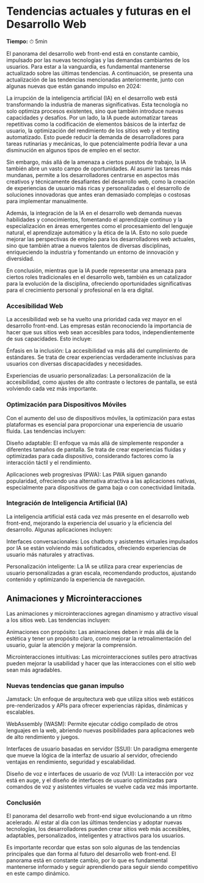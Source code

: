 # Tendencias actuales y futuras en el Desarrollo Web

**Tiempo:** ⏱ 5min

El panorama del desarrollo web front-end está en constante cambio, impulsado por las nuevas tecnologías y las demandas cambiantes de los usuarios. Para estar a la vanguardia, es fundamental mantenerse actualizado sobre las últimas tendencias. A continuación, se presenta una actualización de las tendencias mencionadas anteriormente, junto con algunas nuevas que están ganando impulso en 2024:

La irrupción de la inteligencia artificial (IA) en el desarrollo web está transformando la industria de maneras significativas. Esta tecnología no solo optimiza procesos existentes, sino que también introduce nuevas capacidades y desafíos. Por un lado, la IA puede automatizar tareas repetitivas como la codificación de elementos básicos de la interfaz de usuario, la optimización del rendimiento de los sitios web y el testing automatizado. Esto puede reducir la demanda de desarrolladores para tareas rutinarias y mecánicas, lo que potencialmente podría llevar a una disminución en algunos tipos de empleo en el sector.

Sin embargo, más allá de la amenaza a ciertos puestos de trabajo, la IA también abre un vasto campo de oportunidades. Al asumir las tareas más mundanas, permite a los desarrolladores centrarse en aspectos más creativos y técnicamente desafiantes del desarrollo web, como la creación de experiencias de usuario más ricas y personalizadas o el desarrollo de soluciones innovadoras que antes eran demasiado complejas o costosas para implementar manualmente.

Además, la integración de la IA en el desarrollo web demanda nuevas habilidades y conocimientos, fomentando el aprendizaje continuo y la especialización en áreas emergentes como el procesamiento del lenguaje natural, el aprendizaje automático y la ética de la IA. Esto no solo puede mejorar las perspectivas de empleo para los desarrolladores web actuales, sino que también atrae a nuevos talentos de diversas disciplinas, enriqueciendo la industria y fomentando un entorno de innovación y diversidad.

En conclusión, mientras que la IA puede representar una amenaza para ciertos roles tradicionales en el desarrollo web, también es un catalizador para la evolución de la disciplina, ofreciendo oportunidades significativas para el crecimiento personal y profesional en la era digital.

### Accesibilidad Web

La accesibilidad web se ha vuelto una prioridad cada vez mayor en el desarrollo front-end. Las empresas están reconociendo la importancia de hacer que sus sitios web sean accesibles para todos, independientemente de sus capacidades. Esto incluye:

Énfasis en la inclusión: La accesibilidad va más allá del cumplimiento de estándares. Se trata de crear experiencias verdaderamente inclusivas para usuarios con diversas discapacidades y necesidades.

Experiencias de usuario personalizadas: La personalización de la accesibilidad, como ajustes de alto contraste o lectores de pantalla, se está volviendo cada vez más importante.

### Optimización para Dispositivos Móviles

Con el aumento del uso de dispositivos móviles, la optimización para estas plataformas es esencial para proporcionar una experiencia de usuario fluida. Las tendencias incluyen:

Diseño adaptable: El enfoque va más allá de simplemente responder a diferentes tamaños de pantalla. Se trata de crear experiencias fluidas y optimizadas para cada dispositivo, considerando factores como la interacción táctil y el rendimiento.

Aplicaciones web progresivas (PWA): Las PWA siguen ganando popularidad, ofreciendo una alternativa atractiva a las aplicaciones nativas, especialmente para dispositivos de gama baja o con conectividad limitada.

### Integración de Inteligencia Artificial (IA)

La inteligencia artificial está cada vez más presente en el desarrollo web front-end, mejorando la experiencia del usuario y la eficiencia del desarrollo. Algunas aplicaciones incluyen:

Interfaces conversacionales: Los chatbots y asistentes virtuales impulsados por IA se están volviendo más sofisticados, ofreciendo experiencias de usuario más naturales y atractivas.

Personalización inteligente: La IA se utiliza para crear experiencias de usuario personalizadas a gran escala, recomendando productos, ajustando contenido y optimizando la experiencia de navegación.

## Animaciones y Microinteracciones

Las animaciones y microinteracciones agregan dinamismo y atractivo visual a los sitios web. Las tendencias incluyen:

Animaciones con propósito: Las animaciones deben ir más allá de la estética y tener un propósito claro, como mejorar la retroalimentación del usuario, guiar la atención y mejorar la comprensión.

Microinteracciones intuitivas: Las microinteracciones sutiles pero atractivas pueden mejorar la usabilidad y hacer que las interacciones con el sitio web sean más agradables.

### Nuevas tendencias que ganan impulso

Jamstack: Un enfoque de arquitectura web que utiliza sitios web estáticos pre-renderizados y APIs para ofrecer experiencias rápidas, dinámicas y escalables.

WebAssembly (WASM): Permite ejecutar código compilado de otros lenguajes en la web, abriendo nuevas posibilidades para aplicaciones web de alto rendimiento y juegos.

Interfaces de usuario basadas en servidor (SSUI): Un paradigma emergente que mueve la lógica de la interfaz de usuario al servidor, ofreciendo ventajas en rendimiento, seguridad y escalabilidad.

Diseño de voz e interfaces de usuario de voz (VUI): La interacción por voz está en auge, y el diseño de interfaces de usuario optimizadas para comandos de voz y asistentes virtuales se vuelve cada vez más importante.

### Conclusión

El panorama del desarrollo web front-end sigue evolucionando a un ritmo acelerado. Al estar al día con las últimas tendencias y adoptar nuevas tecnologías, los desarrolladores pueden crear sitios web más accesibles, adaptables, personalizados, inteligentes y atractivos para los usuarios.

Es importante recordar que estas son solo algunas de las tendencias principales que dan forma al futuro del desarrollo web front-end. El panorama está en constante cambio, por lo que es fundamental mantenerse informado y seguir aprendiendo para seguir siendo competitivo en este campo dinámico.
